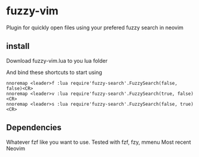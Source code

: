 # fuzzy-vim
Plugin for quickly open files using your prefered fuzzy search in neovim

## install
Download fuzzy-vim.lua to you lua folder 

And bind these shortcuts to start using
```
nnoremap <leader>f :lua require'fuzzy-search'.FuzzySearch(false, false)<CR>
nnoremap <leader>v :lua require'fuzzy-search'.FuzzySearch(true, false)<CR>
nnoremap <leader>s :lua require'fuzzy-search'.FuzzySearch(false, true)<CR>
```
## Dependencies
Whatever fzf like you want to use. Tested with fzf, fzy, mmenu
Most recent Neovim
